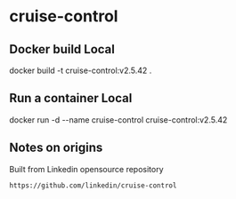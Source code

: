 # cruise-control

## Docker build Local

docker build -t cruise-control:v2.5.42 .

## Run a container Local

docker run -d --name cruise-control cruise-control:v2.5.42

## Notes on origins

Built from Linkedin opensource repository

```
https://github.com/linkedin/cruise-control
```

